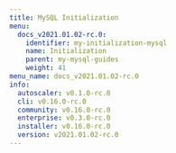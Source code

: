 ```yaml
---
title: MySQL Initialization
menu:
  docs_v2021.01.02-rc.0:
    identifier: my-initialization-mysql
    name: Initialization
    parent: my-mysql-guides
    weight: 41
menu_name: docs_v2021.01.02-rc.0
info:
  autoscaler: v0.1.0-rc.0
  cli: v0.16.0-rc.0
  community: v0.16.0-rc.0
  enterprise: v0.3.0-rc.0
  installer: v0.16.0-rc.0
  version: v2021.01.02-rc.0
---
```


